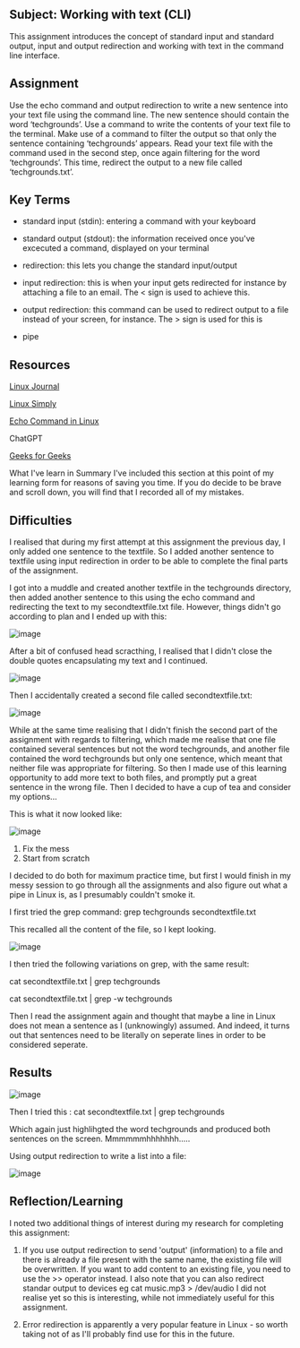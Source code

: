 ##  Subject: Working with text (CLI)

This assignment introduces the concept of standard input and standard output, input and output redirection and working with text in the command line interface.

##  Assignment

Use the echo command and output redirection to write a new sentence into your text file using the command line. The new sentence should contain the word ‘techgrounds’.
Use a command to write the contents of your text file to the terminal. Make use of a command to filter the output so that only the sentence containing ‘techgrounds’ appears.
Read your text file with the command used in the second step, once again filtering for the word ‘techgrounds’. This time, redirect the output to a new file called ‘techgrounds.txt’.

##  Key Terms

*  standard input (stdin): entering a command with your keyboard


*  standard output (stdout): the information received once you've excecuted a command, displayed on your terminal


*  redirection:  this lets you change the standard input/output 


*  input redirection: this is when your input gets redirected for instance by attaching a file to an email.  The < sign is used to achieve this.


*  output redirection: this command can be used to redirect output to a file instead of your screen, for instance.  The > sign is used for this is 


*  pipe

## Resources

[Linux Journal](https://www.linuxjournal.com/content/everything-you-need-know-about-linux-input-output-redirection#:~:text=In%20Linux%2C%20when%20you%20enter,change%20the%20standard%20input%2Foutput.)

[Linux Simply](https://linuxsimply.com/cheat-sheets/ubuntu-commands/)

[Echo Command in Linux](https://linuxsimply.com/echo-command-in-linux/)

ChatGPT

[Geeks for Geeks](https://www.geeksforgeeks.org/filters-in-linux/)


What I've learn in Summary
I've included this section at this point of my learning form for reasons of saving you time.  If you do decide to be brave and scroll down, you will find that I recorded all of my mistakes.


##  Difficulties
I realised that during my first attempt at this assignment the previous day,  I only added one sentence to the textfile.  So I added another sentence to textfile using input redirection in order to be able to complete the final parts of the assignment.

I got into a muddle and created another textfile in the techgrounds directory, then added another sentence to this using the echo command and redirecting the text to my secondtextfile.txt file.  However, things didn't go according to plan and I ended up with this:

![image](https://github.com/techgrounds/cloud-assignments-E28MS/assets/151161141/9abfb623-2adc-4072-a0ba-1a95b03237f4)


After a bit of confused head scracthing, I realised that I didn't close the double quotes encapsulating my text and I continued.

![image](https://github.com/techgrounds/cloud-assignments-E28MS/assets/151161141/7ea6a5bb-6990-44cb-9c8b-9b0dd6a56c97)


Then I accidentally created a second file called secondtextfile.txt:

![image](https://github.com/techgrounds/cloud-assignments-E28MS/assets/151161141/94f7c615-a56b-4974-a562-9b80b238062f)

While at the same time realising that I didn't finish the second part of the assignment with regards to filtering, which made me realise that one file contained several sentences but not the word techgrounds, and another file contained the word techgrounds but only one sentence, which meant that neither file was appropriate for filtering.  So then I made use of this learning opportunity to add more text to both files, and promptly put a great sentence in the wrong file.  Then I decided to have a cup of tea and consider my options...

This is what it now looked like:

![image](https://github.com/techgrounds/cloud-assignments-E28MS/assets/151161141/fd0be5a8-aa6e-4a1e-b32d-c457ba27e155)


1. Fix the mess
2. Start from scratch

I decided to do both for maximum practice time, but first I would finish in my messy session to go through all the assignments and also figure out what a pipe in Linux is, as I presumably couldn't smoke it.

I first tried the grep command: grep techgrounds secondtextfile.txt

This recalled all the content of the file, so I kept looking.


![image](https://github.com/techgrounds/cloud-assignments-E28MS/assets/151161141/b891eb67-fd18-4485-b99c-b7f6a35991af)

I then tried the following variations on grep, with the same result:

cat secondtextfile.txt | grep techgrounds

cat secondtextfile.txt | grep -w techgrounds

Then I read the assignment again and thought that maybe a line in Linux does not mean a sentence as I (unknowingly) assumed.  And indeed, it turns out that sentences need to be literally on seperate lines in order to be considered seperate. 








##  Results

![image](https://github.com/techgrounds/cloud-assignments-E28MS/assets/151161141/0cef6fac-3528-427d-98cc-053d87b86695)

Then I tried this :  cat secondtextfile.txt | grep techgrounds

Which again just highlihgted the word techgrounds and produced both sentences on the screen. Mmmmmmhhhhhhh.....

Using output redirection to write a list into a file:

![image](https://github.com/techgrounds/cloud-assignments-E28MS/assets/151161141/c6dbcb4a-60a2-436e-9bc2-a7bca0f981cc)



##  Reflection/Learning

I noted two additional things of interest during my research for completing this assignment:  

1.  If you use output redirection to send 'output' (information) to a file and there is already a file present with the same name, the existing file will be overwritten.  If you want to add content to an existing file, you need to use the >> operator instead.  I also note that you can also redirect standar output to devices eg cat music.mp3 > /dev/audio
I did not realise yet so this is interesting, while not immediately useful for this assignment.

   
2.  Error redirection is apparently a very popular feature in Linux - so worth taking not of as I'll probably find use for this in the future.  




